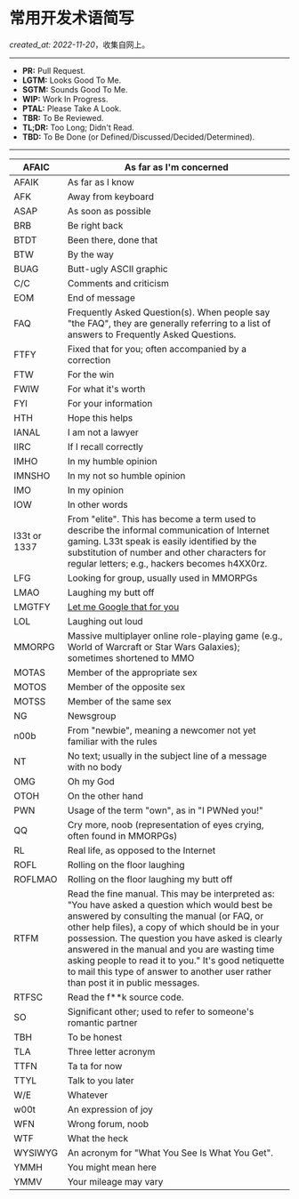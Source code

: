 # 常用开发术语简写

*created_at: 2022-11-20*，收集自网上。

---

-   **PR:** Pull Request.
-   **LGTM:** Looks Good To Me.
-   **SGTM:** Sounds Good To Me.
-   **WIP:** Work In Progress.
-   **PTAL:** Please Take A Look.
-   **TBR:** To Be Reviewed.
-   **TL;DR:** Too Long; Didn't Read.
-   **TBD:** To Be Done (or Defined/Discussed/Decided/Determined).

---

| AFAIC        | As far as I'm concerned                                      |
| ------------ | ------------------------------------------------------------ |
| AFAIK        | As far as I know                                             |
| AFK          | Away from keyboard                                           |
| ASAP         | As soon as possible                                          |
| BRB          | Be right back                                                |
| BTDT         | Been there, done that                                        |
| BTW          | By the way                                                   |
| BUAG         | Butt-ugly ASCII graphic                                      |
| C/C          | Comments and criticism                                       |
| EOM          | End of message                                               |
| FAQ          | Frequently Asked Question(s). When people say "the FAQ", they are generally referring to a list of answers to Frequently Asked Questions. |
| FTFY         | Fixed that for you; often accompanied by a correction        |
| FTW          | For the win                                                  |
| FWIW         | For what it's worth                                          |
| FYI          | For your information                                         |
| HTH          | Hope this helps                                              |
| IANAL        | I am not a lawyer                                            |
| IIRC         | If I recall correctly                                        |
| IMHO         | In my humble opinion                                         |
| IMNSHO       | In my not so humble opinion                                  |
| IMO          | In my opinion                                                |
| IOW          | In other words                                               |
| l33t or 1337 | From "elite". This has become a term used to describe the informal communication of Internet gaming. L33t speak is easily identified by the substitution of number and other characters for regular letters; e.g., hackers becomes h4XX0rz. |
| LFG          | Looking for group, usually used in MMORPGs                   |
| LMAO         | Laughing my butt off                                         |
| LMGTFY       | [Let me Google that for you](http://lmgtfy.com/?q=lmgtfy)    |
| LOL          | Laughing out loud                                            |
| MMORPG       | Massive multiplayer online role-playing game (e.g., World of Warcraft or Star Wars Galaxies); sometimes shortened to MMO |
| MOTAS        | Member of the appropriate sex                                |
| MOTOS        | Member of the opposite sex                                   |
| MOTSS        | Member of the same sex                                       |
| NG           | Newsgroup                                                    |
| n00b         | From "newbie", meaning a newcomer not yet familiar with the rules |
| NT           | No text; usually in the subject line of a message with no body |
| OMG          | Oh my God                                                    |
| OTOH         | On the other hand                                            |
| PWN          | Usage of the term "own", as in "I PWNed you!"                |
| QQ           | Cry more, noob (representation of eyes crying, often found in MMORPGs) |
| RL           | Real life, as opposed to the Internet                        |
| ROFL         | Rolling on the floor laughing                                |
| ROFLMAO      | Rolling on the floor laughing my butt off                    |
| RTFM         | Read the fine manual. This may be interpreted as: "You have asked a question which would best be answered by consulting the manual (or FAQ, or other help files), a copy of which should be in your possession. The question you have asked is clearly answered in the manual and you are wasting time asking people to read it to you." It's good netiquette to mail this type of answer to another user rather than post it in public messages. |
| RTFSC        | Read the f**k source code.                                   |
| SO           | Significant other; used to refer to someone's romantic partner |
| TBH          | To be honest                                                 |
| TLA          | Three letter acronym                                         |
| TTFN         | Ta ta for now                                                |
| TTYL         | Talk to you later                                            |
| W/E          | Whatever                                                     |
| w00t         | An expression of joy                                         |
| WFN          | Wrong forum, noob                                            |
| WTF          | What the heck                                                |
| WYSIWYG      | An acronym for "What You See Is What You Get".               |
| YMMH         | You might mean here                                          |
| YMMV         | Your mileage may vary                                        |
